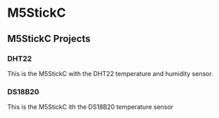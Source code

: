 # M5StickC
## M5StickC Projects

### DHT22

This is the M5StickC with the DHT22 temperature and humidity sensor.

### DS18B20

This is the M5StickC ith the DS18B20 temperature sensor
